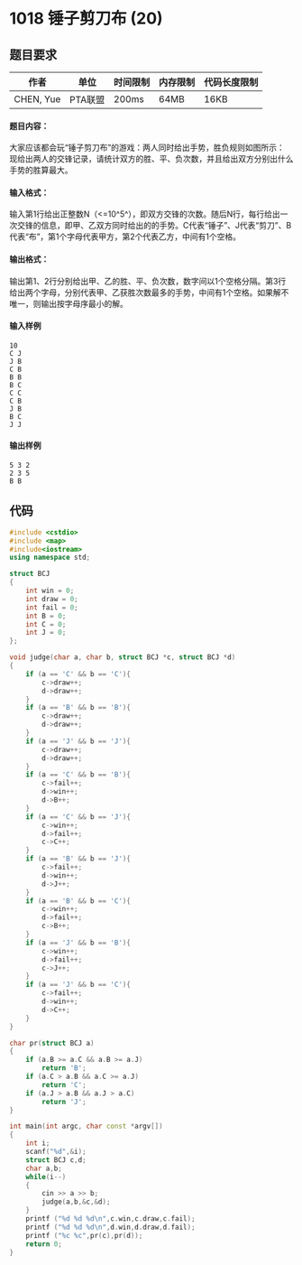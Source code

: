 # 1018 锤子剪刀布 (20)

## 题目要求
作者| 单位 | 时间限制 | 内存限制 | 代码长度限制|
-------- | --- | ---| --- | ---- |
CHEN, Yue |PTA联盟 |200ms | 64MB| 16KB

#### 题目内容：

大家应该都会玩“锤子剪刀布”的游戏：两人同时给出手势，胜负规则如图所示：
现给出两人的交锋记录，请统计双方的胜、平、负次数，并且给出双方分别出什么手势的胜算最大。

#### 输入格式：

输入第1行给出正整数N（<=10^5^），即双方交锋的次数。随后N行，每行给出一次交锋的信息，即甲、乙双方同时给出的的手势。C代表“锤子”、J代表“剪刀”、B代表“布”，第1个字母代表甲方，第2个代表乙方，中间有1个空格。

#### 输出格式：
输出第1、2行分别给出甲、乙的胜、平、负次数，数字间以1个空格分隔。第3行给出两个字母，分别代表甲、乙获胜次数最多的手势，中间有1个空格。如果解不唯一，则输出按字母序最小的解。
#### 输入样例
```
10
C J
J B
C B
B B
B C
C C
C B
J B
B C
J J

```
#### 输出样例
```
5 3 2
2 3 5
B B
```


## 代码
```c++
#include <cstdio>
#include <map>
#include<iostream>
using namespace std;

struct BCJ
{
    int win = 0;
    int draw = 0;
    int fail = 0;
    int B = 0;
    int C = 0;
    int J = 0;
};

void judge(char a, char b, struct BCJ *c, struct BCJ *d)
{ 
    if (a == 'C' && b == 'C'){
        c->draw++;
        d->draw++;
    }
    if (a == 'B' && b == 'B'){
        c->draw++;
        d->draw++;
    }
    if (a == 'J' && b == 'J'){
        c->draw++;
        d->draw++;
    }
    if (a == 'C' && b == 'B'){
        c->fail++;
        d->win++;
        d->B++;
    }
    if (a == 'C' && b == 'J'){
        c->win++;
        d->fail++;
        c->C++;
    }
    if (a == 'B' && b == 'J'){
        c->fail++;
        d->win++;
        d->J++;
    }
    if (a == 'B' && b == 'C'){
        c->win++;
        d->fail++;
        c->B++;
    }
    if (a == 'J' && b == 'B'){
        c->win++;
        d->fail++;
        c->J++;
    }
    if (a == 'J' && b == 'C'){
        c->fail++;
        d->win++;
        d->C++;
    }
}

char pr(struct BCJ a)
{
    if (a.B >= a.C && a.B >= a.J)
        return 'B';
    if (a.C > a.B && a.C >= a.J)
        return 'C';
    if (a.J > a.B && a.J > a.C)
        return 'J';
}

int main(int argc, char const *argv[])
{
    int i;
    scanf("%d",&i);
    struct BCJ c,d;
    char a,b;
    while(i--)
    {
        cin >> a >> b;
        judge(a,b,&c,&d);
    }
    printf ("%d %d %d\n",c.win,c.draw,c.fail);
    printf ("%d %d %d\n",d.win,d.draw,d.fail);
    printf ("%c %c",pr(c),pr(d));
    return 0;
}
```

